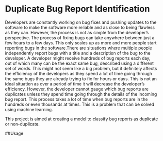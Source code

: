 # Duplicate Bug Report Identification


Developers are constantly working on bug fixes and pushing updates to the software to make the software more reliable and as close to being flawless as they can. However, the process is not as simple from the developer’s perspective. The process of fixing bugs can take anywhere between just a few hours to a few days. This only scales up as more and more people start reporting bugs in the software.There are situations where multiple people independently report bugs with a title and a description of the bug to the developer. A developer might receive hundreds of bug reports each day, out of which many can be the exact same bug, described using a different set of words. This might not seem like a big problem, but it definitely affects the efficiency of the developers as they spend a lot of time going through the same bugs they are already trying to fix for hours or days. This is not an ideal situation as over a period of time it will decrease the developer’s efficiency. However, the developer cannot gauge which bug reports are duplicates unless they spend time going through the details of the incoming bug report. This process takes a lot of time when bug reports are in the hundreds or even thousands at times. This is a problem that can be solved using machine learning.

This project is aimed at creating a model to classify bug reports as duplicate or non-duplicate.

##Usage
